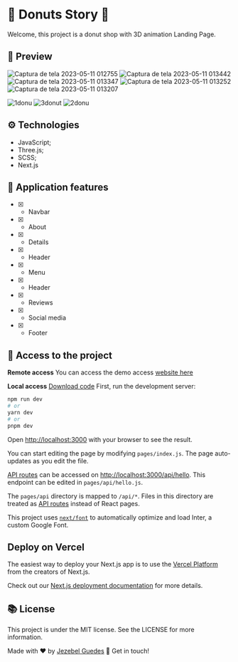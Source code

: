 #  🍩 Donuts Story 🍩
Welcome, this project is a donut shop with 3D animation Landing Page.

##  👀 Preview

![Captura de tela 2023-05-11 012755](https://github.com/Jezebel1990/donuts-story/assets/75287031/137e3fea-b9c4-4ffa-b551-c41425414c8c)
![Captura de tela 2023-05-11 013442](https://github.com/Jezebel1990/donuts-story/assets/75287031/d6bbcd13-124b-4857-95be-9be5f51b9400)
![Captura de tela 2023-05-11 013347](https://github.com/Jezebel1990/donuts-story/assets/75287031/2c5f1ac4-ad73-422f-90c8-8303f016235c)
![Captura de tela 2023-05-11 013252](https://github.com/Jezebel1990/donuts-story/assets/75287031/92609e6d-850f-4038-84ca-d1c900d87ac1)
![Captura de tela 2023-05-11 013207](https://github.com/Jezebel1990/donuts-story/assets/75287031/ac9dca64-6dbf-4319-886c-8f4a551038ff)

![1donu](https://github.com/Jezebel1990/donuts-story/assets/75287031/937d9762-6b8e-4e48-9917-03c26b9fc501)
![3donut](https://github.com/Jezebel1990/donuts-story/assets/75287031/f3a44254-74d5-4921-8a47-acf822ba8bcb)
![2donu](https://github.com/Jezebel1990/donuts-story/assets/75287031/c856ccc2-a2cc-4fbd-a13a-b5fbd88e358f)


## ⚙️ Technologies

- JavaScript;
- Three.js;
- SCSS;
- Next.js


## 🎯 Application features
  - [x] - Navbar
  - [x] - About
  - [x] - Details
  - [x] - Header
  - [x] - Menu
  - [x] - Header
  - [x] - Reviews
  - [x] - Social media
  - [x] - Footer


## 📂  Access to the project

 **Remote access**
You can access the demo access [website here](https://donuts-story.vercel.app/)

 **Local access**
[Download code](https://github.com/Jezebel1990/donuts-story.git)
First, run the development server:

```bash
npm run dev
# or
yarn dev
# or
pnpm dev
```

Open [http://localhost:3000](http://localhost:3000) with your browser to see the result.

You can start editing the page by modifying `pages/index.js`. The page auto-updates as you edit the file.

[API routes](https://nextjs.org/docs/api-routes/introduction) can be accessed on [http://localhost:3000/api/hello](http://localhost:3000/api/hello). This endpoint can be edited in `pages/api/hello.js`.

The `pages/api` directory is mapped to `/api/*`. Files in this directory are treated as [API routes](https://nextjs.org/docs/api-routes/introduction) instead of React pages.

This project uses [`next/font`](https://nextjs.org/docs/basic-features/font-optimization) to automatically optimize and load Inter, a custom Google Font.


## Deploy on Vercel

The easiest way to deploy your Next.js app is to use the [Vercel Platform](https://vercel.com/new?utm_medium=default-template&filter=next.js&utm_source=create-next-app&utm_campaign=create-next-app-readme) from the creators of Next.js.

Check out our [Next.js deployment documentation](https://nextjs.org/docs/deployment) for more details.


## 📚 License
<p>This project is under the MIT license. See the LICENSE for more information.</p>

Made with ♥ by [Jezebel Guedes](https://www.linkedin.com/in/jezebel-guedes/) 👋 Get in touch!
